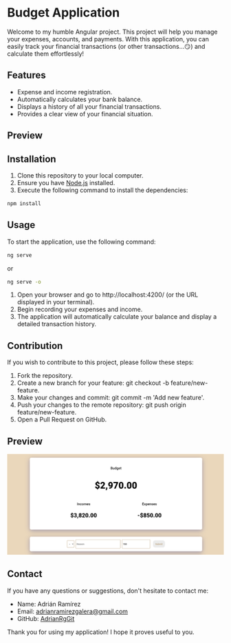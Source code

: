# Budget Application

Welcome to my humble Angular project. This project will help you manage your expenses, accounts, and payments. With this application, you can easily track your financial transactions (or other transactions...😏) and calculate them effortlessly!

## Features

- Expense and income registration.
- Automatically calculates your bank balance.
- Displays a history of all your financial transactions.
- Provides a clear view of your financial situation.

## Preview

## Installation

1. Clone this repository to your local computer.
2. Ensure you have [Node.js](https://nodejs.org/) installed.
3. Execute the following command to install the dependencies:

```bash
npm install
```

## Usage

To start the application, use the following command:

```bash
ng serve
```

or

```bash
ng serve -o
```

1. Open your browser and go to http://localhost:4200/ (or the URL displayed in your terminal).
2. Begin recording your expenses and income.
3. The application will automatically calculate your balance and display a detailed transaction history.

## Contribution

If you wish to contribute to this project, please follow these steps:

1. Fork the repository.
2. Create a new branch for your feature: git checkout -b feature/new-feature.
3. Make your changes and commit: git commit -m 'Add new feature'.
4. Push your changes to the remote repository: git push origin feature/new-feature.
5. Open a Pull Request on GitHub.

## Preview

![Preview](./src/assets/Preview.png)

## Contact

If you have any questions or suggestions, don't hesitate to contact me:

- Name: Adrián Ramírez
- Email: adrianramirezgalera@gmail.com
- GitHub: [AdrianRgGit](https://github.com/AdrianRgGit)

Thank you for using my application! I hope it proves useful to you.
